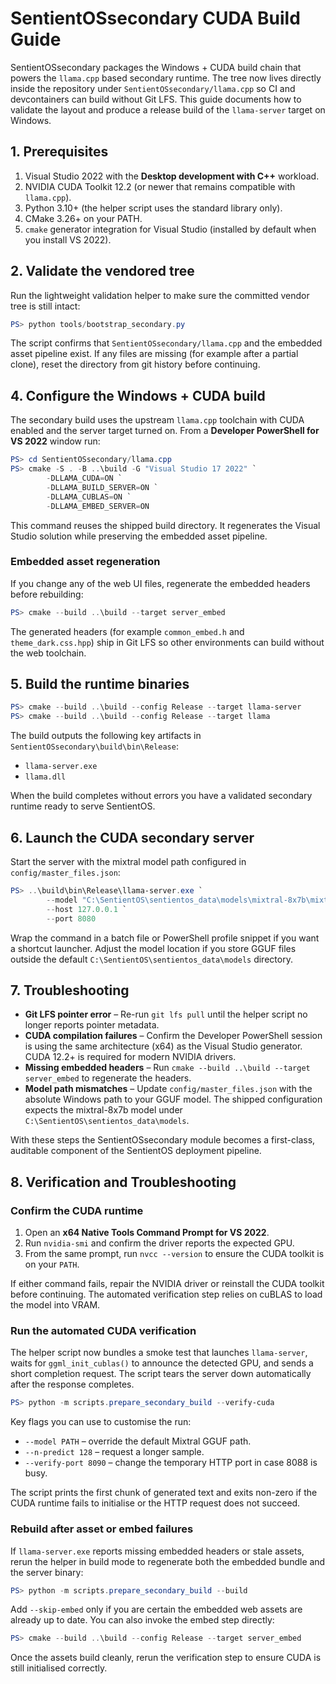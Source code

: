 # SentientOSsecondary CUDA Build Guide

SentientOSsecondary packages the Windows + CUDA build chain that powers the
`llama.cpp` based secondary runtime.  The tree now lives directly inside the
repository under `SentientOSsecondary/llama.cpp` so CI and devcontainers can
build without Git LFS.  This guide documents how to validate the layout and
produce a release build of the `llama-server` target on Windows.

## 1. Prerequisites

1. Visual Studio 2022 with the **Desktop development with C++** workload.
2. NVIDIA CUDA Toolkit 12.2 (or newer that remains compatible with
   `llama.cpp`).
3. Python 3.10+ (the helper script uses the standard library only).
4. CMake 3.26+ on your PATH.
5. `cmake` generator integration for Visual Studio (installed by default when
   you install VS 2022).

## 2. Validate the vendored tree

Run the lightweight validation helper to make sure the committed vendor tree is
still intact:

```powershell
PS> python tools/bootstrap_secondary.py
```

The script confirms that `SentientOSsecondary/llama.cpp` and the embedded asset
pipeline exist.  If any files are missing (for example after a partial clone),
reset the directory from git history before continuing.

## 4. Configure the Windows + CUDA build

The secondary build uses the upstream `llama.cpp` toolchain with CUDA enabled
and the server target turned on.  From a **Developer PowerShell for VS 2022**
window run:

```powershell
PS> cd SentientOSsecondary/llama.cpp
PS> cmake -S . -B ..\build -G "Visual Studio 17 2022" `
        -DLLAMA_CUDA=ON `
        -DLLAMA_BUILD_SERVER=ON `
        -DLLAMA_CUBLAS=ON `
        -DLLAMA_EMBED_SERVER=ON
```

This command reuses the shipped build directory.  It regenerates the Visual
Studio solution while preserving the embedded asset pipeline.

### Embedded asset regeneration

If you change any of the web UI files, regenerate the embedded headers before
rebuilding:

```powershell
PS> cmake --build ..\build --target server_embed
```

The generated headers (for example `common_embed.h` and `theme_dark.css.hpp`)
ship in Git LFS so other environments can build without the web toolchain.

## 5. Build the runtime binaries

```powershell
PS> cmake --build ..\build --config Release --target llama-server
PS> cmake --build ..\build --config Release --target llama
```

The build outputs the following key artifacts in
`SentientOSsecondary\build\bin\Release`:

- `llama-server.exe`
- `llama.dll`

When the build completes without errors you have a validated secondary runtime
ready to serve SentientOS.

## 6. Launch the CUDA secondary server

Start the server with the mixtral model path configured in
`config/master_files.json`:

```powershell
PS> ..\build\bin\Release\llama-server.exe `
        --model "C:\SentientOS\sentientos_data\models\mixtral-8x7b\mixtral-8x7b-instruct-v0.1.Q4_K_M.gguf" `
        --host 127.0.0.1 `
        --port 8080
```

Wrap the command in a batch file or PowerShell profile snippet if you want a
shortcut launcher.  Adjust the model location if you store GGUF files outside
the default `C:\SentientOS\sentientos_data\models` directory.

## 7. Troubleshooting

- **Git LFS pointer error** – Re-run `git lfs pull` until the helper script no
  longer reports pointer metadata.
- **CUDA compilation failures** – Confirm the Developer PowerShell session is
  using the same architecture (x64) as the Visual Studio generator.  CUDA 12.2+
  is required for modern NVIDIA drivers.
- **Missing embedded headers** – Run `cmake --build ..\build --target
  server_embed` to regenerate the headers.
- **Model path mismatches** – Update `config/master_files.json` with the
  absolute Windows path to your GGUF model.  The shipped configuration expects
  the mixtral-8x7b model under `C:\SentientOS\sentientos_data\models`.

With these steps the SentientOSsecondary module becomes a first-class, auditable
component of the SentientOS deployment pipeline.

## 8. Verification and Troubleshooting

### Confirm the CUDA runtime

1. Open an **x64 Native Tools Command Prompt for VS 2022**.
2. Run `nvidia-smi` and confirm the driver reports the expected GPU.
3. From the same prompt, run `nvcc --version` to ensure the CUDA toolkit is on
   your `PATH`.

If either command fails, repair the NVIDIA driver or reinstall the CUDA toolkit
before continuing. The automated verification step relies on cuBLAS to load the
model into VRAM.

### Run the automated CUDA verification

The helper script now bundles a smoke test that launches `llama-server`, waits
for `ggml_init_cublas()` to announce the detected GPU, and sends a short
completion request. The script tears the server down automatically after the
response completes.

```powershell
PS> python -m scripts.prepare_secondary_build --verify-cuda
```

Key flags you can use to customise the run:

- `--model PATH` – override the default Mixtral GGUF path.
- `--n-predict 128` – request a longer sample.
- `--verify-port 8090` – change the temporary HTTP port in case 8088 is busy.

The script prints the first chunk of generated text and exits non-zero if the
CUDA runtime fails to initialise or the HTTP request does not succeed.

### Rebuild after asset or embed failures

If `llama-server.exe` reports missing embedded headers or stale assets, rerun
the helper in build mode to regenerate both the embedded bundle and the server
binary:

```powershell
PS> python -m scripts.prepare_secondary_build --build
```

Add `--skip-embed` only if you are certain the embedded web assets are already
up to date. You can also invoke the embed step directly:

```powershell
PS> cmake --build ..\build --config Release --target server_embed
```

Once the assets build cleanly, rerun the verification step to ensure CUDA is
still initialised correctly.
